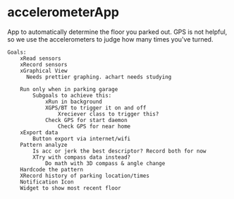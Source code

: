 accelerometerApp
================

App to automatically determine the floor you parked out. GPS is not helpful, so we use the accelerometers to judge how many times you've turned.

    Goals:
        xRead sensors
        xRecord sensors
        xGraphical View
          Needs prettier graphing. achart needs studying
        
        Run only when in parking garage
            Subgoals to achieve this:
                xRun in background
                XGPS/BT to trigger it on and off
                	Xreciever class to trigger this?
            	Check GPS for start daemon
            		Check GPS for near home
        xExport data
        	Button export via internet/wifi
        Pattern analyze
            Is acc or jerk the best descriptor? Record both for now
            XTry with compass data instead?
            	Do math with 3D compass & angle change
        Hardcode the pattern
        XRecord history of parking location/times
        Notification Icon
        Widget to show most recent floor
        
        

